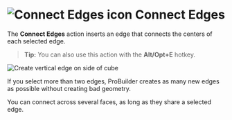 # ![Connect Edges icon](images/icons/Edge_Connect.png) Connect Edges

The __Connect Edges__ action inserts an edge that connects the centers of each selected edge.

> **Tip:** You can also use this action with the **Alt/Opt+E** hotkey.

![Create vertical edge on side of cube](images/ConnectEdges_Example.png)

If you select more than two edges, ProBuilder creates as many new edges as possible without creating bad geometry. 

You can connect across several faces, as long as they share a selected edge.

